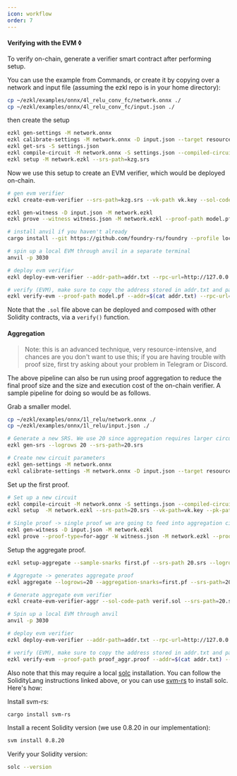 ```yaml
---
icon: workflow
order: 7
---
```

#### Verifying with the EVM ◊

To verify on-chain, generate a verifier smart contract after performing setup.

You can use the example from Commands, or create it by copying over a network and input file (assuming the ezkl repo is in your home directory):

```bash
cp ~/ezkl/examples/onnx/4l_relu_conv_fc/network.onnx ./
cp ~/ezkl/examples/onnx/4l_relu_conv_fc/input.json ./
```

then create the setup

```bash
ezkl gen-settings -M network.onnx
ezkl calibrate-settings -M network.onnx -D input.json --target resources
ezkl get-srs -S settings.json
ezkl compile-circuit -M network.onnx -S settings.json --compiled-circuit network.ezkl
ezkl setup -M network.ezkl --srs-path=kzg.srs
```

Now we use this setup to create an EVM verifier, which would be deployed on-chain.

```bash
# gen evm verifier
ezkl create-evm-verifier --srs-path=kzg.srs --vk-path vk.key --sol-code-path verif.sol --settings-path=settings.json
```

```bash
ezkl gen-witness -D input.json -M network.ezkl
ezkl prove --witness witness.json -M network.ezkl --proof-path model.pf --pk-path pk.key --srs-path=kzg.srs
```

```bash
# install anvil if you haven't already
cargo install --git https://github.com/foundry-rs/foundry --profile local --locked anvil
```

```bash
# spin up a local EVM through anvil in a separate terminal 
anvil -p 3030
```

```bash
# deploy evm verifier
ezkl deploy-evm-verifier --addr-path=addr.txt --rpc-url=http://127.0.0.1:3030 --sol-code-path verif.sol 
```

```bash
# verify (EVM), make sure to copy the address stored in addr.txt and paste it into the addr param
ezkl verify-evm --proof-path model.pf --addr=$(cat addr.txt) --rpc-url=http://127.0.0.1:3030
```

Note that the `.sol` file above can be deployed and composed with other Solidity contracts, via a `verify()` function.

#### Aggregation

> Note: this is an advanced technique, very resource-intensive, and chances are you don't want to use this; if you are having trouble with proof size, first try asking about your problem in Telegram or Discord.

The above pipeline can also be run using proof aggregation to reduce the final proof size and the size and execution cost of the on-chain verifier. A sample pipeline for doing so would be as follows.

Grab a smaller model.

```bash
cp ~/ezkl/examples/onnx/1l_relu/network.onnx ./
cp ~/ezkl/examples/onnx/1l_relu/input.json ./
```

```bash
# Generate a new SRS. We use 20 since aggregation requires larger circuits (more commonly 23+).
ezkl gen-srs --logrows 20 --srs-path=20.srs
```

```bash
# Create new circuit parameters
ezkl gen-settings -M network.onnx
ezkl calibrate-settings -M network.onnx -D input.json --target resources
```

Set up the first proof.

```bash
# Set up a new circuit
ezkl compile-circuit -M network.onnx -S settings.json --compiled-circuit network.ezkl
ezkl setup  -M network.ezkl --srs-path=20.srs --vk-path=vk.key --pk-path=pk.key 
```

```bash
# Single proof -> single proof we are going to feed into aggregation circuit. (Mock)-verifies + verifies natively as sanity check
ezkl gen-witness -D input.json -M network.ezkl
ezkl prove --proof-type=for-aggr -W witness.json -M network.ezkl --proof-path first.pf --srs-path=20.srs  --pk-path=pk.key
```

Setup the aggregate proof.

```bash
ezkl setup-aggregate --sample-snarks first.pf --srs-path 20.srs --logrows 20
```

```bash
# Aggregate -> generates aggregate proof
ezkl aggregate --logrows=20 --aggregation-snarks=first.pf --srs-path=20.srs --pk-path pk_aggr.key 
```

```bash
# Generate aggregate evm verifier
ezkl create-evm-verifier-aggr --sol-code-path verif.sol --srs-path=20.srs --vk-path vk_aggr.key --aggregation-settings=settings.json
```

```bash
# Spin up a local EVM through anvil 
anvil -p 3030
```

```bash
# deploy evm verifier
ezkl deploy-evm-verifier --addr-path=addr.txt --rpc-url=http://127.0.0.1:3030 --sol-code-path verif.sol 
```

```bash
# verify (EVM), make sure to copy the address stored in addr.txt and paste it into the addr param
ezkl verify-evm --proof-path proof_aggr.proof --addr=$(cat addr.txt) --rpc-url=http://127.0.0.1:3030
```

Also note that this may require a local [solc](https://docs.soliditylang.org/en/v0.8.17/installing-solidity.html) installation. You can follow the SolidityLang instructions linked above, or you can use [svm-rs](https://github.com/alloy-rs/svm-rs) to install solc. Here's how:

Install svm-rs:

```bash
cargo install svm-rs
```

Install a recent Solidity version (we use 0.8.20 in our implementation):

```bash
svm install 0.8.20
```

Verify your Solidity version:

```bash
solc --version
```
